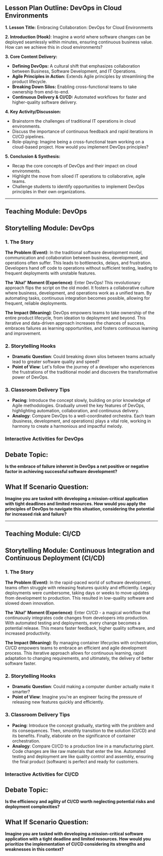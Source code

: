 ## **Lesson Plan Outline: DevOps in Cloud Environments**

**1. Lesson Title:** Embracing Collaboration: DevOps for Cloud Environments

**2. Introduction (Hook)**: Imagine a world where software changes can be deployed seamlessly within minutes, ensuring continuous business value. How can we achieve this in cloud environments?

**3. Core Content Delivery:**

- **Defining DevOps:** A cultural shift that emphasizes collaboration between Business, Software Development, and IT Operations.
- **Agile Principles in Action:** Extends Agile principles by streamlining the product lifecycle.
- **Breaking Down Silos:** Enabling cross-functional teams to take ownership from end-to-end.
- **Continuous Delivery & CI/CD:** Automated workflows for faster and higher-quality software delivery.

**4. Key Activity/Discussion:**

- Brainstorm the challenges of traditional IT operations in cloud environments.
- Discuss the importance of continuous feedback and rapid iterations in CI/CD pipelines.
- Role-playing: Imagine being a cross-functional team working on a cloud-based project. How would you implement DevOps principles?

**5. Conclusion & Synthesis:**

- Recap the core concepts of DevOps and their impact on cloud environments.
- Highlight the move from siloed IT operations to collaborative, agile teams.
- Challenge students to identify opportunities to implement DevOps principles in their own organizations.


---

## Teaching Module: DevOps
## Storytelling Module: DevOps

### 1. The Story

**The Problem (Event)**: In the traditional software development model, communication and collaboration between business, development, and operations often suffer. This leads to bottlenecks, delays, and frustration. Developers hand off code to operations without sufficient testing, leading to frequent deployments with unstable features.

**The 'Aha!' Moment (Experience)**: Enter DevOps! This revolutionary approach flips the script on the old model. It fosters a collaborative culture where business, development, and operations work as a unified team. By automating tasks, continuous integration becomes possible, allowing for frequent, reliable deployments.

**The Impact (Meaning)**: DevOps empowers teams to take ownership of the entire product lifecycle, from ideation to deployment and beyond. This iterative and data-driven approach increases the chances of success, embraces failures as learning opportunities, and fosters continuous learning and improvement.


### 2. Storytelling Hooks

* **Dramatic Question**: Could breaking down silos between teams actually lead to greater software quality and speed?
* **Point of View**: Let's follow the journey of a developer who experiences the frustrations of the traditional model and discovers the transformative power of DevOps.


### 3. Classroom Delivery Tips

* **Pacing**: Introduce the concept slowly, building on prior knowledge of Agile methodologies. Gradually unveil the key features of DevOps, highlighting automation, collaboration, and continuous delivery. 
* **Analogy**: Compare DevOps to a well-coordinated orchestra. Each team (business, development, and operations) plays a vital role, working in harmony to create a harmonious and impactful melody.

### Interactive Activities for DevOps
## Debate Topic:

**Is the embrace of failure inherent in DevOps a net positive or negative factor in achieving successful software development?**

## What If Scenario Question:

**Imagine you are tasked with developing a mission-critical application with tight deadlines and limited resources. How would you apply the principles of DevOps to navigate this situation, considering the potential for increased risk and failure?**


---

## Teaching Module: CI/CD
## Storytelling Module: Continuous Integration and Continuous Deployment (CI/CD)

### 1. The Story

**The Problem (Event)**: In the rapid-paced world of software development, teams often struggle with releasing features quickly and efficiently. Legacy deployments were cumbersome, taking days or weeks to move updates from development to production. This resulted in low-quality software and slowed down innovation.

**The 'Aha!' Moment (Experience)**: Enter CI/CD - a magical workflow that continuously integrates code changes from developers into production. With automated testing and deployments, every change becomes a potential release. This means faster feedback, higher quality software, and increased productivity.

**The Impact (Meaning)**: By managing container lifecycles with orchestration, CI/CD empowers teams to embrace an efficient and agile development process. This iterative approach allows for continuous learning, rapid adaptation to changing requirements, and ultimately, the delivery of better software faster.


### 2. Storytelling Hooks

* **Dramatic Question**: Could making a computer dumber actually make it smarter?
* **Point of View**: Imagine you're an engineer facing the pressure of releasing new features quickly and efficiently.


### 3. Classroom Delivery Tips

* **Pacing**: Introduce the concept gradually, starting with the problem and its consequences. Then, smoothly transition to the solution (CI/CD) and its benefits. Finally, elaborate on the significance of container orchestration. 
* **Analogy**: Compare CI/CD to a production line in a manufacturing plant. Code changes are like raw materials that enter the line. Automated testing and deployment are like quality control and assembly, ensuring the final product (software) is perfect and ready for customers.

### Interactive Activities for CI/CD
## Debate Topic:

**Is the efficiency and agility of CI/CD worth neglecting potential risks and deployment complexities?**

## What If Scenario Question:

**Imagine you are tasked with developing a mission-critical software application with a tight deadline and limited resources. How would you prioritize the implementation of CI/CD considering its strengths and weaknesses in this context?**